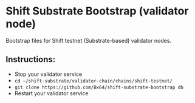 # Shift Substrate Bootstrap (validator node)
Bootstrap files for Shift testnet (Substrate-based) validator nodes.

## Instructions:

- Stop your validator service
- `cd ~/shift-substrate/validator-chain/chains/shift-testnet/`
- `git clone https://github.com/Bx64/shift-substrate-bootstrap db`
- Restart your validator service
